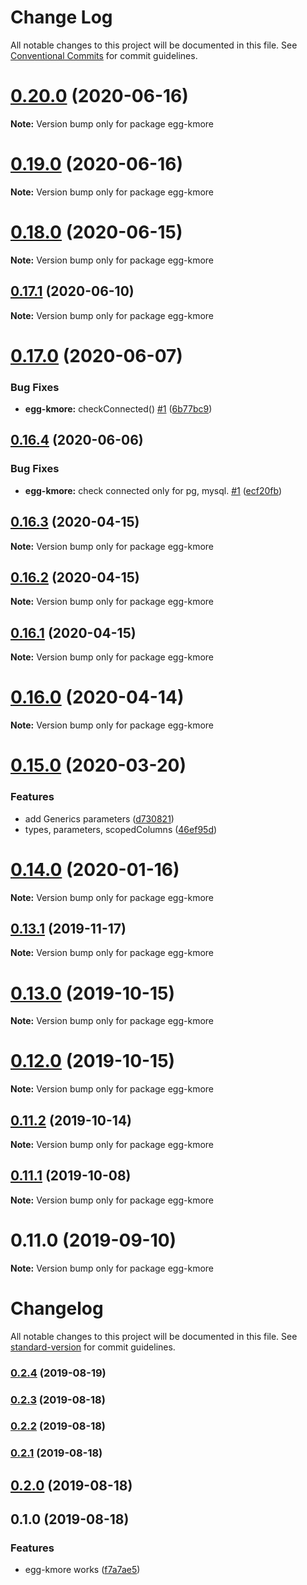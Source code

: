 # Change Log

All notable changes to this project will be documented in this file.
See [Conventional Commits](https://conventionalcommits.org) for commit guidelines.

# [0.20.0](https://github.com/waitingsong/kmore/compare/v0.19.0...v0.20.0) (2020-06-16)

**Note:** Version bump only for package egg-kmore





# [0.19.0](https://github.com/waitingsong/kmore/compare/v0.18.0...v0.19.0) (2020-06-16)

**Note:** Version bump only for package egg-kmore





# [0.18.0](https://github.com/waitingsong/kmore/compare/v0.17.1...v0.18.0) (2020-06-15)

**Note:** Version bump only for package egg-kmore





## [0.17.1](https://github.com/waitingsong/kmore/compare/v0.17.0...v0.17.1) (2020-06-10)

**Note:** Version bump only for package egg-kmore





# [0.17.0](https://github.com/waitingsong/kmore/compare/v0.16.4...v0.17.0) (2020-06-07)


### Bug Fixes

* **egg-kmore:** checkConnected() [#1](https://github.com/waitingsong/kmore/issues/1) ([6b77bc9](https://github.com/waitingsong/kmore/commit/6b77bc915f5f995f1b217aee6c755ad69b00a0a2))





## [0.16.4](https://github.com/waitingsong/kmore/compare/v0.16.3...v0.16.4) (2020-06-06)


### Bug Fixes

* **egg-kmore:** check connected only for pg, mysql. [#1](https://github.com/waitingsong/kmore/issues/1) ([ecf20fb](https://github.com/waitingsong/kmore/commit/ecf20fb7da2075e9449235864deeb0940d7b7611))





## [0.16.3](https://github.com/waitingsong/kmore/compare/v0.16.2...v0.16.3) (2020-04-15)

**Note:** Version bump only for package egg-kmore





## [0.16.2](https://github.com/waitingsong/kmore/compare/v0.16.1...v0.16.2) (2020-04-15)

**Note:** Version bump only for package egg-kmore





## [0.16.1](https://github.com/waitingsong/kmore/compare/v0.16.0...v0.16.1) (2020-04-15)

**Note:** Version bump only for package egg-kmore





# [0.16.0](https://github.com/waitingsong/kmore/compare/v0.15.0...v0.16.0) (2020-04-14)

**Note:** Version bump only for package egg-kmore





# [0.15.0](https://github.com/waitingsong/kmore/compare/v0.14.0...v0.15.0) (2020-03-20)


### Features

* add Generics parameters ([d730821](https://github.com/waitingsong/kmore/commit/d7308213401628afabf26878527637be5996dfab))
* types, parameters, scopedColumns ([46ef95d](https://github.com/waitingsong/kmore/commit/46ef95d11fd50b8313034f3e395f3c337c15b561))





# [0.14.0](https://github.com/waitingsong/kmore/compare/v0.13.1...v0.14.0) (2020-01-16)

**Note:** Version bump only for package egg-kmore





## [0.13.1](https://github.com/waitingsong/egg-kmore/compare/v0.13.0...v0.13.1) (2019-11-17)

**Note:** Version bump only for package egg-kmore





# [0.13.0](https://github.com/waitingsong/egg-kmore/compare/v0.12.0...v0.13.0) (2019-10-15)

**Note:** Version bump only for package egg-kmore





# [0.12.0](https://github.com/waitingsong/egg-kmore/compare/v0.11.2...v0.12.0) (2019-10-15)

**Note:** Version bump only for package egg-kmore





## [0.11.2](https://github.com/waitingsong/egg-kmore/compare/v0.11.1...v0.11.2) (2019-10-14)

**Note:** Version bump only for package egg-kmore





## [0.11.1](https://github.com/waitingsong/egg-kmore/compare/v0.11.0...v0.11.1) (2019-10-08)

**Note:** Version bump only for package egg-kmore





# 0.11.0 (2019-09-10)

**Note:** Version bump only for package egg-kmore



# Changelog

All notable changes to this project will be documented in this file. See [standard-version](https://github.com/conventional-changelog/standard-version) for commit guidelines.

### [0.2.4](https://github.com/waitingsong/egg-kmore/compare/v0.2.3...v0.2.4) (2019-08-19)

### [0.2.3](https://github.com/waitingsong/egg-kmore/compare/v0.2.2...v0.2.3) (2019-08-18)

### [0.2.2](https://github.com/waitingsong/egg-kmore/compare/v0.2.1...v0.2.2) (2019-08-18)

### [0.2.1](https://github.com/waitingsong/egg-kmore/compare/v0.2.0...v0.2.1) (2019-08-18)

## [0.2.0](https://github.com/waitingsong/egg-kmore/compare/v0.1.0...v0.2.0) (2019-08-18)

## 0.1.0 (2019-08-18)


### Features

* egg-kmore works ([f7a7ae5](https://github.com/waitingsong/egg-kmore/commit/f7a7ae5))
